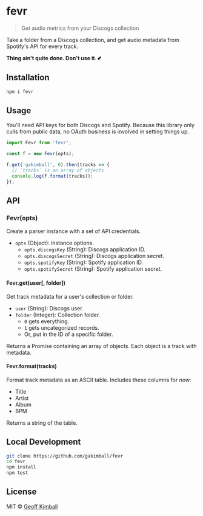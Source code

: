 # fevr

> Get audio metrics from your Discogs collection

<!-- [![Travis](https://img.shields.io/travis/gakimball/fevr.svg?maxAge=2592000)](https://travis-ci.org/gakimball/fevr) [![npm](https://img.shields.io/npm/v/fevr.svg?maxAge=2592000)](https://www.npmjs.com/package/fevr) -->

Take a folder from a Discogs collection, and get audio metadata from Spotify's API for every track.

**Thing ain't quite done. Don't use it. 💕**

## Installation

```bash
npm i fevr
```

## Usage

You'll need API keys for both Discogs and Spotify. Because this library only culls from public data, no OAuth business is involved in setting things up.

```js
import Fevr from 'fevr';

const f = new Fevr(opts);

f.get('gakimball', 0).then(tracks => {
  // `tracks` is an array of objects
  console.log(f.format(tracks));
});
```

## API

### Fevr(opts)

Create a parser instance with a set of API credentials.

- `opts` (Object): instance options.
  - `opts.discogsKey` (String): Discogs application ID.
  - `opts.discogsSecret` (String): Discogs application secret.
  - `opts.spotifyKey` (String): Spotify application ID.
  - `opts.spotifySecret` (String): Spotify application secret.

#### Fevr.get(user[, folder])

Get track metadata for a user's collection or folder.

- `user` (String): Discogs user.
- `folder` (Integer): Collection folder.
  - `0` gets everything.
  - `1` gets uncategorized records.
  - Or, put in the ID of a specific folder.

Returns a Promise containing an array of objects. Each object is a track with metadata.

#### Fevr.format(tracks)

Format track metadata as an ASCII table. Includes these columns for now:

- Title
- Artist
- Album
- BPM

Returns a string of the table.

## Local Development

```bash
git clone https://github.com/gakimball/fevr
cd fevr
npm install
npm test
```

## License

MIT &copy; [Geoff Kimball](http://geoffkimball.com)
